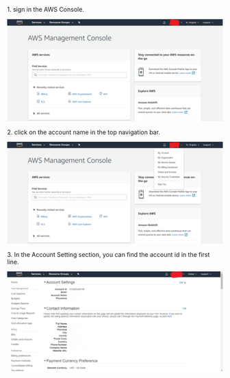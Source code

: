 <NavColumns>
<NavColumn>
<ColumnTitle>1. sign in the AWS Console.<ColumnTitle>
  
![sign-in-aws](/peering/img/sign-in-aws.png)
</NavColumn>

<NavColumn>
<ColumnTitle>2. click on the account name in the top navigation bar.<ColumnTitle>
  
  
![my-account-menu](/peering/img/my-account-menu.png)
</NavColumn>


<NavColumn>
<ColumnTitle>3. In the Account Setting section, you can find the account id in the first line.<ColumnTitle>
    
![account-id](/peering/img/account-id.png)
</NavColumn>
<NavColumns>

